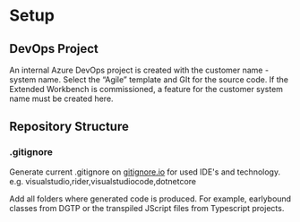 # Setup

## DevOps Project
An internal Azure DevOps project is created with the customer name - system name. Select the “Agile” template and GIt for the source code.
If the Extended Workbench is commissioned, a feature for the customer system name must be created here.

## Repository Structure

### .gitignore
Generate current .gitignore on [gitignore.io](https://www.toptal.com/developers/gitignore) for used IDE's and technology.
e.g. visualstudio,rider,visualstudiocode,dotnetcore

Add all folders where generated code is produced. For example, earlybound classes from DGTP or the transpiled 
JScript files from Typescript projects.
